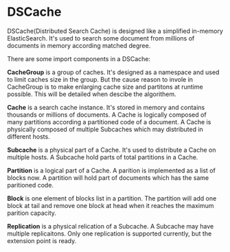 # DSCache
DSCache(Distributed Search Cache) is designed like a simplified in-memory ElasticSearch. It's used to search some document from millions of documents in memory according matched degree.

There are some import components in a DSCache:

**CacheGroup** is a group of caches. It's designed as a namespace and used to limit caches size in the group. But the cause reason to invole in CacheGroup is to make enlarging cache size and partitons at runtime possible. This will be detailed when descibe the algorithem.

**Cache** is a search cache instance. It's stored in memory and contains thousands or millions of documents. A Cache is logically composed of many partitions according a partitioned code of a document. A Cache is physically composed of multiple Subcaches which may distributed in different hosts.

**Subcache** is a physical part of a Cache. It's used to distribute a Cache on multiple hosts. A Subcache hold parts of total partitions in a Cache.

**Partition** is a logical part of a Cache. A parition is implemented as a list of blocks now. A partition will hold part of documents which has the same paritioned code.

**Block** is one element of blocks list in a partition. The partition will add one block at tail and remove one block at head when it reaches the maximum parition capacity.

**Replication** is a physical relication of a Subcache. A Subcache may have multiple replicaitons. Only one replication is supported currently, but the extension point is ready.
